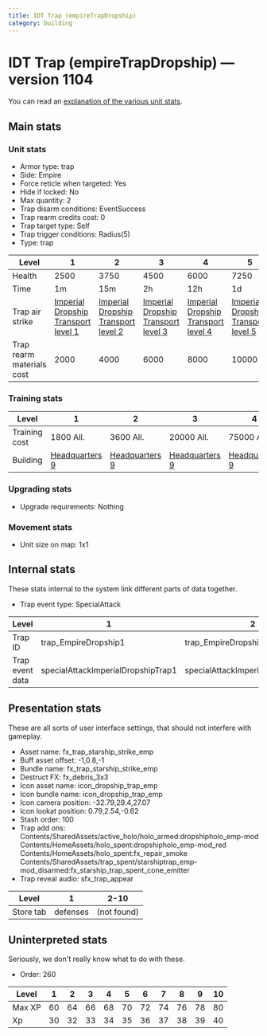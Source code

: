 ```yaml
---
title: IDT Trap (empireTrapDropship)
category: building
---
```


# IDT Trap (empireTrapDropship) — version 1104

You can read an [explanation  of the various unit stats](unitexplained.md).

## Main stats

### Unit stats

  * Armor type: trap
  * Side: Empire
  * Force reticle when targeted: Yes
  * Hide if locked: No
  * Max quantity: 2
  * Trap disarm conditions: EventSuccess
  * Trap rearm credits cost: 0
  * Trap target type: Self
  * Trap trigger conditions: Radius(5)
  * Type: trap

|Level                    |1                                                               |2                                                               |3                                                               |4                                                               |5                                                               |6                                                               |7                                                               |8                                                               |9                                                               |10                                                               |
|-------------------------|----------------------------------------------------------------|----------------------------------------------------------------|----------------------------------------------------------------|----------------------------------------------------------------|----------------------------------------------------------------|----------------------------------------------------------------|----------------------------------------------------------------|----------------------------------------------------------------|----------------------------------------------------------------|-----------------------------------------------------------------|
|Health                   |2500                                                            |3750                                                            |4500                                                            |6000                                                            |7250                                                            |8500                                                            |9750                                                            |11000                                                           |12250                                                           |13500                                                            |
|Time                     |1m                                                              |15m                                                             |2h                                                              |12h                                                             |1d                                                              |1d12h                                                           |2d                                                              |3d                                                              |6d                                                              |1w3d                                                             |
|Trap air strike          |[Imperial Dropship Transport level 1](ImperialDropshipTrap.html)|[Imperial Dropship Transport level 2](ImperialDropshipTrap.html)|[Imperial Dropship Transport level 3](ImperialDropshipTrap.html)|[Imperial Dropship Transport level 4](ImperialDropshipTrap.html)|[Imperial Dropship Transport level 5](ImperialDropshipTrap.html)|[Imperial Dropship Transport level 6](ImperialDropshipTrap.html)|[Imperial Dropship Transport level 7](ImperialDropshipTrap.html)|[Imperial Dropship Transport level 8](ImperialDropshipTrap.html)|[Imperial Dropship Transport level 9](ImperialDropshipTrap.html)|[Imperial Dropship Transport level 10](ImperialDropshipTrap.html)|
|Trap rearm materials cost|2000                                                            |4000                                                            |6000                                                            |8000                                                            |10000                                                           |12000                                                           |14000                                                           |16000                                                           |18000                                                           |22000                                                            |


### Training stats

|Level        |1                              |2                              |3                              |4                              |5                              |6                              |7                              |8                              |9                              |10                              |
|-------------|-------------------------------|-------------------------------|-------------------------------|-------------------------------|-------------------------------|-------------------------------|-------------------------------|-------------------------------|-------------------------------|--------------------------------|
|Training cost|1800 All.                      |3600 All.                      |20000 All.                     |75000 All.                     |150000 All.                    |400000 All.                    |800000 All.                    |1000000 All.                   |2000000 All.                   |3500000 All.                    |
|Building     |[Headquarters 9](empireHQ.html)|[Headquarters 9](empireHQ.html)|[Headquarters 9](empireHQ.html)|[Headquarters 9](empireHQ.html)|[Headquarters 9](empireHQ.html)|[Headquarters 9](empireHQ.html)|[Headquarters 9](empireHQ.html)|[Headquarters 9](empireHQ.html)|[Headquarters 9](empireHQ.html)|[Headquarters 10](empireHQ.html)|


### Upgrading stats

  * Upgrade requirements: Nothing

### Movement stats

  * Unit size on map: 1x1

## Internal stats

These stats internal to the system link different parts of data together.

  * Trap event type: SpecialAttack

|Level          |1                                 |2                                 |3                                 |4                                 |5                                 |6                                 |7                                 |8                                 |9                                 |10                                 |
|---------------|----------------------------------|----------------------------------|----------------------------------|----------------------------------|----------------------------------|----------------------------------|----------------------------------|----------------------------------|----------------------------------|-----------------------------------|
|Trap ID        |trap_EmpireDropship1              |trap_EmpireDropship2              |trap_EmpireDropship3              |trap_EmpireDropship4              |trap_EmpireDropship5              |trap_EmpireDropship6              |trap_EmpireDropship7              |trap_EmpireDropship8              |trap_EmpireDropship9              |trap_EmpireDropship10              |
|Trap event data|specialAttackImperialDropshipTrap1|specialAttackImperialDropshipTrap2|specialAttackImperialDropshipTrap3|specialAttackImperialDropshipTrap4|specialAttackImperialDropshipTrap5|specialAttackImperialDropshipTrap6|specialAttackImperialDropshipTrap7|specialAttackImperialDropshipTrap8|specialAttackImperialDropshipTrap9|specialAttackImperialDropshipTrap10|


## Presentation stats

These are all sorts of user interface settings, that should not interfere with gameplay.

  * Asset name: fx_trap_starship_strike_emp
  * Buff asset offset: -1,0.8,-1
  * Bundle name: fx_trap_starship_strike_emp
  * Destruct FX: fx_debris_3x3
  * Icon asset name: icon_dropship_trap_emp
  * Icon bundle name: icon_dropship_trap_emp
  * Icon camera position: -32.79,29.4,27.07
  * Icon lookat position: 0.79,2.54,-0.62
  * Stash order: 100
  * Trap add ons: Contents/SharedAssets/active_holo/holo_armed:dropshipholo_emp-mod Contents/HomeAssets/holo_spent:dropshipholo_emp-mod_red Contents/HomeAssets/holo_spent:fx_repair_smoke Contents/SharedAssets/trap_spent/starshiptrap_emp-mod_disarmed:fx_starship_trap_spent_cone_emitter
  * Trap reveal audio: sfx_trap_appear

|Level    |1       |2-10       |
|---------|--------|-----------|
|Store tab|defenses|(not found)|


## Uninterpreted stats

Seriously, we don't really know what to do with these.

  * Order: 260

|Level |1 |2 |3 |4 |5 |6 |7 |8 |9 |10|
|------|--|--|--|--|--|--|--|--|--|--|
|Max XP|60|64|66|68|70|72|74|76|78|80|
|Xp    |30|32|33|34|35|36|37|38|39|40|


